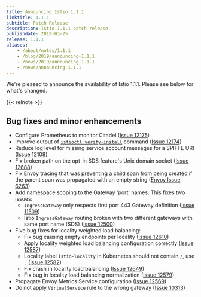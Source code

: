 ```yaml
---
title: Announcing Istio 1.1.1
linktitle: 1.1.1
subtitle: Patch Release
description: Istio 1.1.1 patch release.
publishdate: 2019-03-25
release: 1.1.1
aliases:
    - /about/notes/1.1.1
    - /blog/2019/announcing-1.1.1
    - /news/2019/announcing-1.1.1
    - /news/announcing-1.1.1
---
```


We're pleased to announce the availability of Istio 1.1.1. Please see below for what's changed.

{{< relnote >}}

## Bug fixes and minor enhancements

- Configure Prometheus to monitor Citadel ([Issue 12175](https://github.com/istio/istio/pull/12175))
- Improve output of [`istioctl verify-install`](/ko/docs/reference/commands/istioctl/#istioctl-verify-install) command ([Issue 12174](https://github.com/istio/istio/pull/12174))
- Reduce log level for missing service account messages for a SPIFFE URI ([Issue 12108](https://github.com/istio/istio/issues/12108))
- Fix broken path on the opt-in SDS feature's Unix domain socket ([Issue 12688](https://github.com/istio/istio/pull/12688))
- Fix Envoy tracing that was preventing a child span from being created if the parent span was propagated with an empty string ([Envoy Issue 6263](https://github.com/envoyproxy/envoy/pull/6263))
- Add namespace scoping to the Gateway 'port' names.  This fixes two issues:
    - `IngressGateway` only respects first port 443 Gateway definition ([Issue 11509](https://github.com/istio/istio/issues/11509))
    - Istio `IngressGateway` routing broken with two different gateways with same port name (SDS) ([Issue 12500](https://github.com/istio/istio/issues/12500))
- Five bug fixes for locality weighted load balancing:
    - Fix bug causing empty endpoints per locality ([Issue 12610](https://github.com/istio/istio/issues/12610))
    - Apply locality weighted load balancing configuration correctly ([Issue 12587](https://github.com/istio/istio/issues/12587))
    - Locality label `istio-locality` in Kubernetes should not contain `/`, use `.` ([Issue 12582](https://github.com/istio/istio/issues/12582))
    - Fix crash in locality load balancing ([Issue 12649](https://github.com/istio/istio/pull/12649))
    - Fix bug in locality load balancing normalization ([Issue 12579](https://github.com/istio/istio/pull/12579))
- Propagate Envoy Metrics Service configuration ([Issue 12569](https://github.com/istio/istio/issues/12569))
- Do not apply `VirtualService` rule to the wrong gateway ([Issue 10313](https://github.com/istio/istio/issues/10313))
